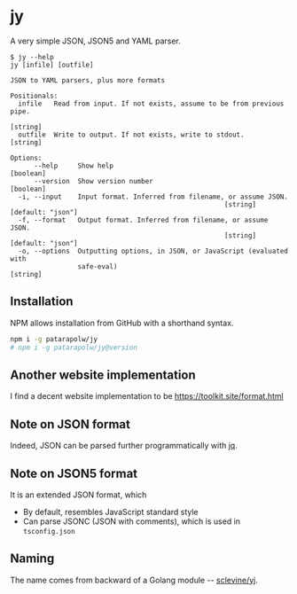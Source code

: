 # jy

A very simple JSON, JSON5 and YAML parser.

```
$ jy --help
jy [infile] [outfile]

JSON to YAML parsers, plus more formats

Positionals:
  infile   Read from input. If not exists, assume to be from previous pipe.
                                                                        [string]
  outfile  Write to output. If not exists, write to stdout.             [string]

Options:
      --help     Show help                                             [boolean]
      --version  Show version number                                   [boolean]
  -i, --input    Input format. Inferred from filename, or assume JSON.
                                                      [string] [default: "json"]
  -f, --format   Output format. Inferred from filename, or assume JSON.
                                                      [string] [default: "json"]
  -o, --options  Outputting options, in JSON, or JavaScript (evaluated with
                 safe-eval)                                             [string]
```

## Installation

NPM allows installation from GitHub with a shorthand syntax.

```sh
npm i -g patarapolw/jy
# npm i -g patarapolw/jy@version
```

## Another website implementation

I find a decent website implementation to be <https://toolkit.site/format.html>

## Note on JSON format

Indeed, JSON can be parsed further programmatically with [jq](https://stedolan.github.io/jq/).

## Note on JSON5 format

It is an extended JSON format, which

- By default, resembles JavaScript standard style
- Can parse JSONC (JSON with comments), which is used in `tsconfig.json`

## Naming

The name comes from backward of a Golang module -- [sclevine/yj](https://github.com/sclevine/yj).
